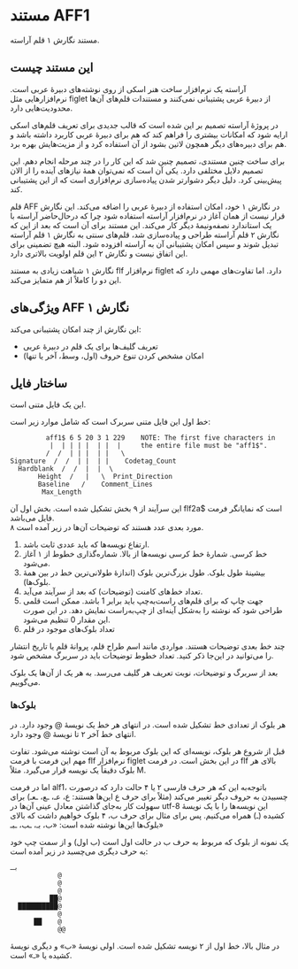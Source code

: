 # مستند AFF1
مستند نگارش ۱ قلم آراسته.

## این مستند چیست
آراسته یک نرم‌افزار ساخت هنر اسکی از روی نوشته‌های دبیرهٔ عربی است. نرم‌افزارهایی مثل figlet از دبیرهٔ عربی پشتیبانی نمی‌کنند و مستندات قلم‌های آن‌ها محدودیت‌هایی دارد.

در پروژهٔ آراسته تصمیم بر این شده است که قالب جدیدی برای تعریف قلم‌های اسکی ارایه شود که امکانات بیشتری را فراهم کند که هم برای دبیرهٔ عربی کاربرد داشته باشد و هم برای دبیره‌های دیگر همچون لاتین بشود از آن استفاده کرد و از مزیت‌هایش بهره برد.

برای ساخت چنین مستندی، تصمیم چنین شد که این کار را در چند مرحله انجام دهم. این تصمیم دلایل مختلفی دارد. یکی آن است که نمی‌توان همهٔ نیازهای آینده را از الان پیش‌بینی کرد. دلیل دیگر دشوارتر شدن پیاده‌سازی نرم‌افزاری است که از این پشتیبانی کند.

قلم AFF در نگارش ۱ خود، امکان استفاده از دبیرهٔ عربی را اضافه می‌کند. این نگارش قرار نیست از همان آغاز در نرم‌افزار آراسته استفاده شود چرا که درحال‌حاضر آراسته با یک استاندارد نصفه‌ونیمهٔ دیگر کار می‌کند. این مستند برای آن است که بعد از این که نگارش ۲ قلم آراسته طراحی و پیاده‌سازی شد، قلم‌های سنتی به نگارش ۱ قلم آراسته تبدیل شوند و سپس امکان پشتیبانی آن به آراسته افزوده شود. البته هیچ تضمینی برای این اتفاق نیست و نگارش ۲ این قلم اولویت بالاتری دارد.

نگارش ۱ شباهت زیادی به مستند flf نرم‌افزار figlet دارد. اما تفاوت‌های مهمی دارد که این دو را کاملاً از هم متمایز می‌کند.

## ویژگی‌های AFF نگارش ۱
این نگارش از چند امکان پشتیبانی می‌کند:
- تعریف گلیف‌ها برای یک قلم در دبیرهٔ عربی
- امکان مشخص کردن تنوع حروف (اول، وسط، آخر یا تنها)

## ساختار فایل
این یک فایل متنی است.

خط اول این فایل متنی سربرک است که شامل موارد زیر است:


```
         aff1$ 6 5 20 3 1 229    NOTE: The first five characters in
          |  | | | |  | |  |     the entire file must be "aff1$".
         /  /  | | |  | |   \
Signature  /  /  | |  | |    Codetag_Count
  Hardblank  /  /  |  |  \
       Height  /   |   \  Print_Direction
       Baseline   /    Comment_Lines
        Max_Length   
```

این سرآیند از ۹ بخش تشکیل شده است. بخش اول آن flf2a$ است که نمایانگر فرمت فایل می‌باشد.  
۸ مورد بعدی عدد هستند که توضیحات آن‌ها در زیر آمده است.
1.  ارتفاع نویسه‌ها که باید عددی ثابت باشد.
2. خط کرسی. شمارهٔ خط کرسی نویسه‌ها از بالا. شماره‌گذاری خطوط از ۱ آغاز می‌شود.
3. بیشینهٔ طول بلوک. طول بزرگ‌ترین بلوک (اندازهٔ طولانی‌ترین خط در بین همهٔ بلوک‌ها).
4. تعداد خط‌های کامنت (توضیحات) که بعد از سرآیند می‌آید.
5. جهت چاپ که برای قلم‌های راست‌به‌چپ باید برابر 1 باشد. ممکن است قلمی طراحی شود که نوشته را به‌شکل آینه‌ای از چپ‌به‌راست نمایش دهد. در این صورت این مقدار 0 تنظیم می‌شود.
6. تعداد بلوک‌های موجود در قلم



چند خط بعدی توضیحات هستند. مواردی مانند اسم طراح قلم، پروانهٔ قلم یا تاریخ انتشار را می‌توانید در این‌جا ذکر کنید. تعداد خطوط توضیحات باید در سربرگ مشخص شود.

بعد از سربرگ و توضیحات، نوبت تعریف هر گلیف می‌رسد. به هر یک از آن‌ها یک بلوک می‌گوییم.


### بلوک‌ها

هر بلوک از تعدادی خط تشکیل شده است. در انتهای هر خط یک نویسهٔ @ وجود دارد. در انتهای خط آخر ۲ تا نویسهٔ @ وجود دارد.


قبل از شروع هر بلوک، نویسه‌ای که این بلوک مربوط به آن است نوشته می‌شود. تفاوت مهم این فرمت با فرمت flf نرم‌افزار figlet در این بخش است. در فرمت flf بالای هر بلوک دقیقاً یک نویسه قرار می‌گیرد. مثلاً M. 

اما در فرمت alf1، باتوجه‌به این که هر حرف فارسی ۲ یا ۴ حالت دارد که درصورت چسبیدن به حروف دیگر تغییر می‌کند (مثلاً برای حرف ع این‌ها هستند: ع، عـ، ـع، ـعـ) برای سهولت کار به‌جای گذاشتن معادل عینی آن‌ها در utf-8 این نویسه‌ها را با یک نویسهٔ کشیده (ـ) همراه می‌کنیم. پس برای مثال برای حرف ب، ۴ بلوک خواهیم داشت که بالای بلوک‌ها این‌ها نوشته شده است: «ب، بـ، ـب، ـبـ»

یک نمونه از بلوک که مربوط به حرف ب در حالت اول است (ب اول) و از سمت چپ خود به حرف دیگری می‌چسبد در زیر آمده است:

```
بـ
            @
            @
            @
          ██@
  ██████████@
            @
      ██    @
            @@
```

در مثال بالا، خط اول از ۲ نویسه تشکیل شده است. اولی نویسهٔ «ب» و دیگری نویسهٔ کشیده یا «ـ» است.

